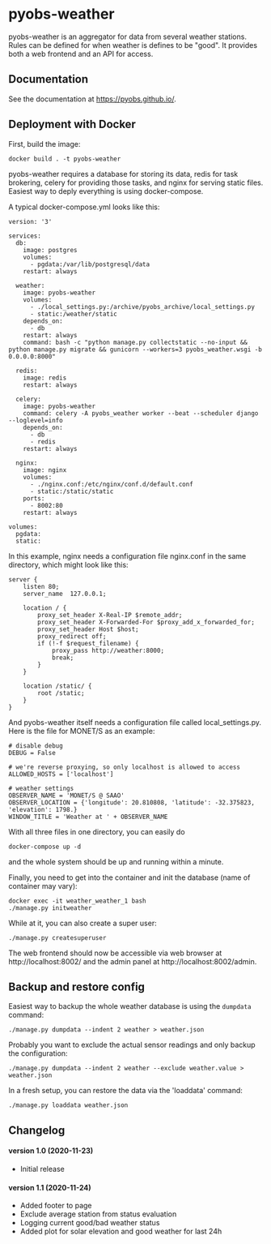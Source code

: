# pyobs-weather

pyobs-weather is an aggregator for data from several weather stations. Rules can be defined for when weather
is defines to be "good". It provides both a web frontend and an API for access.


## Documentation

See the documentation at https://pyobs.github.io/.

## Deployment with Docker
 
First, build the image:

    docker build . -t pyobs-weather

pyobs-weather requires a database for storing its data, redis for task brokering, celery for providing those tasks, 
and nginx for serving static files. Easiest way to deply everything is using docker-compose.

A typical docker-compose.yml looks like this:    

    version: '3'

    services:
      db:
        image: postgres
        volumes:
          - pgdata:/var/lib/postgresql/data
        restart: always
    
      weather:
        image: pyobs-weather
        volumes:
          - ./local_settings.py:/archive/pyobs_archive/local_settings.py
          - static:/weather/static
        depends_on:
          - db
        restart: always
        command: bash -c "python manage.py collectstatic --no-input && python manage.py migrate && gunicorn --workers=3 pyobs_weather.wsgi -b 0.0.0.0:8000"
    
      redis:
        image: redis
        restart: always
    
      celery:
        image: pyobs-weather
        command: celery -A pyobs_weather worker --beat --scheduler django --loglevel=info
        depends_on:
          - db
          - redis
        restart: always
    
      nginx:
        image: nginx
        volumes:
          - ./nginx.conf:/etc/nginx/conf.d/default.conf
          - static:/static/static
        ports:
          - 8002:80
        restart: always
    
    volumes:
      pgdata:
      static:
      
In this example, nginx needs a configuration file nginx.conf in the same directory, which might look like this:

    server {
        listen 80;
        server_name  127.0.0.1;
    
        location / {
            proxy_set_header X-Real-IP $remote_addr;
            proxy_set_header X-Forwarded-For $proxy_add_x_forwarded_for;
            proxy_set_header Host $host;
            proxy_redirect off;
            if (!-f $request_filename) {
                proxy_pass http://weather:8000;
                break;
            }
        }
    
        location /static/ {
            root /static;
        }
    }
 
 And pyobs-weather itself needs a configuration file called local_settings.py. Here is the file for MONET/S as an
 example:
 
    # disable debug
    DEBUG = False
    
    # we're reverse proxying, so only localhost is allowed to access
    ALLOWED_HOSTS = ['localhost']
    
    # weather settings
    OBSERVER_NAME = 'MONET/S @ SAAO'
    OBSERVER_LOCATION = {'longitude': 20.810808, 'latitude': -32.375823, 'elevation': 1798.}
    WINDOW_TITLE = 'Weather at ' + OBSERVER_NAME

With all three files in one directory, you can easily do

    docker-compose up -d
    
 and the whole system should be up and running within a minute.
 
 Finally, you need to get into the container and init the database (name of container may vary):
 
    docker exec -it weather_weather_1 bash
    ./manage.py initweather
    
 While at it, you can also create a super user:
 
    ./manage.py createsuperuser 
    
 The web frontend should now be accessible via web browser at http://localhost:8002/ and the admin panel
 at http://localhost:8002/admin.
 
 
 ## Backup and restore config
 
Easiest way to backup the whole weather database is using the `dumpdata` command:
 
    ./manage.py dumpdata --indent 2 weather > weather.json

Probably you want to exclude the actual sensor readings and only backup the configuration:

    ./manage.py dumpdata --indent 2 weather --exclude weather.value > weather.json

In a fresh setup, you can restore the data via the 'loaddata' command:

    ./manage.py loaddata weather.json
    
    
## Changelog

#### version 1.0 (2020-11-23)
- Initial release

#### version 1.1 (2020-11-24)
- Added footer to page 
- Exclude average station from status evaluation
- Logging current good/bad weather status
- Added plot for solar elevation and good weather for last 24h
